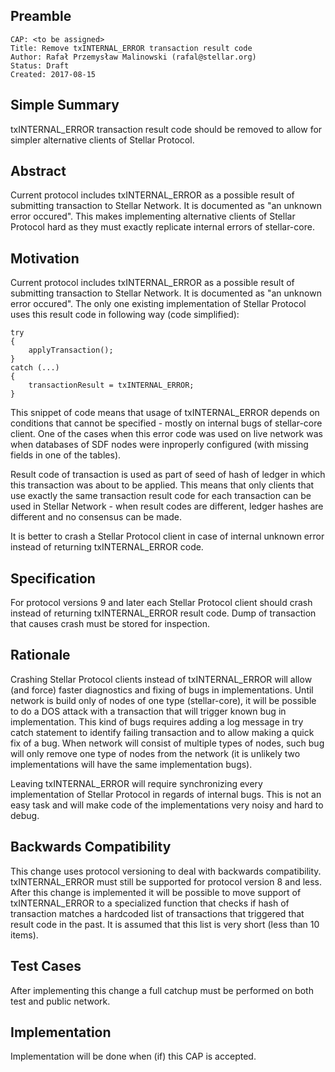 ## Preamble

```
CAP: <to be assigned>
Title: Remove txINTERNAL_ERROR transaction result code
Author: Rafał Przemysław Malinowski (rafal@stellar.org)
Status: Draft
Created: 2017-08-15
```

## Simple Summary
txINTERNAL_ERROR transaction result code should be removed to allow for
simpler alternative clients of Stellar Protocol.

## Abstract
Current protocol includes txINTERNAL_ERROR as a possible result of submitting
transaction to Stellar Network. It is documented as "an unknown error occured".
This makes implementing alternative clients of Stellar Protocol hard as they
must exactly replicate internal errors of stellar-core.

## Motivation
Current protocol includes txINTERNAL_ERROR as a possible result of submitting
transaction to Stellar Network. It is documented as "an unknown error occured".
The only one existing implementation of Stellar Protocol uses this result code
in following way (code simplified):

    try
    {
        applyTransaction();
    }
    catch (...)
    {
        transactionResult = txINTERNAL_ERROR;
    }

This snippet of code means that usage of txINTERNAL_ERROR depends on conditions
that cannot be specified - mostly on internal bugs of stellar-core client. One
of the cases when this error code was used on live network was when databases
of SDF nodes were inproperly configured (with missing fields in one of the
tables).

Result code of transaction is used as part of seed of hash of ledger in which
this transaction was about to be applied. This means that only clients that use
exactly the same transaction result code for each transaction can be used in
Stellar Network - when result codes are different, ledger hashes are different
and no consensus can be made.

It is better to crash a Stellar Protocol client in case of internal unknown
error instead of returning txINTERNAL_ERROR code.

## Specification
For protocol versions 9 and later each Stellar Protocol client should crash
instead of returning txINTERNAL_ERROR result code. Dump of transaction that
causes crash must be stored for inspection.

## Rationale
Crashing Stellar Protocol clients instead of txINTERNAL_ERROR will allow (and
force) faster diagnostics and fixing of bugs in implementations. Until network
is build only of nodes of one type (stellar-core), it will be possible to do
a DOS attack with a transaction that will trigger known bug in implementation.
This kind of bugs requires adding a log message in try catch statement to
identify failing transaction and to allow making a quick fix of a bug.
When network will consist of multiple types of nodes, such bug will only remove
one type of nodes from the network (it is unlikely two implementations will
have the same implementation bugs).

Leaving txINTERNAL_ERROR will require synchronizing every implementation of
Stellar Protocol in regards of internal bugs. This is not an easy task and will
make code of the implementations very noisy and hard to debug.

## Backwards Compatibility
This change uses protocol versioning to deal with backwards compatibility.
txINTERNAL_ERROR must still be supported for protocol version 8 and less.
After this change is implemented it will be possible to move support of
txINTERNAL_ERROR to a specialized function that checks if hash of transaction
matches a hardcoded list of transactions that triggered that result code in the
past. It is assumed that this list is very short (less than 10 items).

## Test Cases
After implementing this change a full catchup must be performed on both test
and public network.

## Implementation
Implementation will be done when (if) this CAP is accepted.
